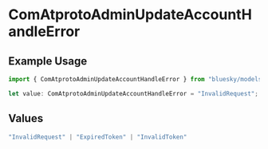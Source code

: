 # ComAtprotoAdminUpdateAccountHandleError

## Example Usage

```typescript
import { ComAtprotoAdminUpdateAccountHandleError } from "bluesky/models/errors";

let value: ComAtprotoAdminUpdateAccountHandleError = "InvalidRequest";
```

## Values

```typescript
"InvalidRequest" | "ExpiredToken" | "InvalidToken"
```